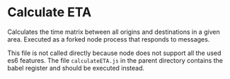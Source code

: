 # Calculate ETA

Calculates the time matrix between all origins and destinations in a given area.
Executed as a forked node process that responds to messages.

This file is not called directly because node does not support all the used es6 features.
The file `calculateETA.js` in the parent directory contains the babel register and should be executed instead.